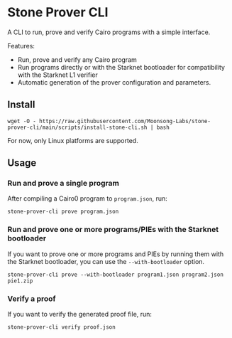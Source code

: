 # Stone Prover CLI

A CLI to run, prove and verify Cairo programs with a simple interface.

Features:

* Run, prove and verify any Cairo program
* Run programs directly or with the Starknet bootloader for
  compatibility with the Starknet L1 verifier
* Automatic generation of the prover configuration and parameters.

## Install

```shell
wget -O - https://raw.githubusercontent.com/Moonsong-Labs/stone-prover-cli/main/scripts/install-stone-cli.sh | bash
```

For now, only Linux platforms are supported.

## Usage

### Run and prove a single program

After compiling a Cairo0 program to `program.json`, run:

```shell
stone-prover-cli prove program.json
```

### Run and prove one or more programs/PIEs with the Starknet bootloader

If you want to prove one or more programs and PIEs by running them with the Starknet bootloader,
you can use the `--with-bootloader` option.

```shell
stone-prover-cli prove --with-bootloader program1.json program2.json pie1.zip
```

### Verify a proof

If you want to verify the generated proof file, run:

```shell
stone-prover-cli verify proof.json
```